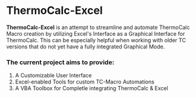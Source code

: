 # ThermoCalc-Excel

**ThermoCalc-Excel** is an attempt to streamline and automate ThermoCalc Macro creation by utilizing Excel's Interface as a Graphical Interface for ThermoCalc. This can be especially helpful when working with older TC versions that do not yet have a fully integrated Graphical Mode.

### The current project aims to provide:
1. A Customizable User Interface
1. Excel-enabled Tools for custom TC-Macro Automations
1. A VBA Toolbox for Completle integrating ThermoCalc & Excel
 
